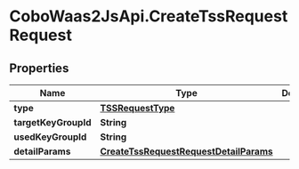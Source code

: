 # CoboWaas2JsApi.CreateTssRequestRequest

## Properties

Name | Type | Description | Notes
------------ | ------------- | ------------- | -------------
**type** | [**TSSRequestType**](TSSRequestType.md) |  | 
**targetKeyGroupId** | **String** |  | 
**usedKeyGroupId** | **String** |  | [optional] 
**detailParams** | [**CreateTssRequestRequestDetailParams**](CreateTssRequestRequestDetailParams.md) |  | [optional] 


